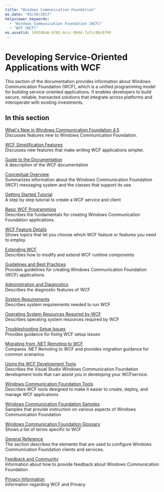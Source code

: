 ```yaml
---
title: "Windows Communication Foundation"
ms.date: "03/30/2017"
helpviewer_keywords: 
  - "Windows Communication Foundation [WCF]"
  - "WCF [WCF]"
ms.assetid: 149348a6-bf82-4ccc-9604-fa7cc88c0749
---
```

# Developing Service-Oriented Applications with WCF
This section of the documentation provides information about Windows Communication Foundation (WCF), which is a unified programming model for building service-oriented applications. It enables developers to build secure, reliable, transacted solutions that integrate across platforms and interoperate with existing investments.
 
## In this section  
 [What's New in Windows Communication Foundation 4.5](../../../docs/framework/wcf/whats-new.md)  
 Discusses features new to Windows Communication Foundation.  
  
 [WCF Simplification Features](../../../docs/framework/wcf/wcf-simplification-features.md)  
 Discusses new features that make writing WCF applications simpler.  
  
 [Guide to the Documentation](../../../docs/framework/wcf/guide-to-the-documentation.md)  
 A description of the WCF documentation  
  
 [Conceptual Overview](../../../docs/framework/wcf/conceptual-overview.md)  
 Summarizes information about the Windows Communication Foundation (WCF) messaging system and the classes that support its use.  
  
 [Getting Started Tutorial](../../../docs/framework/wcf/getting-started-tutorial.md)  
 A step by step tutorial to create a WCF service and client  
  
 [Basic WCF Programming](../../../docs/framework/wcf/basic-wcf-programming.md)  
 Describes the fundamentals for creating Windows Communication Foundation applications.  
  
 [WCF Feature Details](../../../docs/framework/wcf/feature-details/index.md)  
 Shows topics that let you choose which WCF feature or features you need to employ.  
  
 [Extending WCF](../../../docs/framework/wcf/extending/index.md)  
 Describes how to modify and extend WCF runtime components  
  
 [Guidelines and Best Practices](../../../docs/framework/wcf/guidelines-and-best-practices.md)  
 Provides guidelines for creating Windows Communication Foundation (WCF) applications.  
  
 [Administration and Diagnostics](../../../docs/framework/wcf/diagnostics/index.md)  
 Describes the diagnostic features of WCF  
  
 [System Requirements](../../../docs/framework/wcf/wcf-system-requirements.md)  
 Describes system requirements needed to run WCF  
  
 [Operating System Resources Required by WCF](../../../docs/framework/wcf/operating-system-resources-required-by-wcf.md)  
 Describes operating system resources required by WCF  
  
 [Troubleshooting Setup Issues](../../../docs/framework/wcf/troubleshooting-setup-issues.md)  
 Provides guidance for fixing WCF setup issues  
  
 [Migrating from .NET Remoting to WCF](../../../docs/framework/wcf/migrating-from-net-remoting-to-wcf.md)  
 Compares .NET Remoting to WCF and provides migration guidance for common scenarios.  
  
 [Using the WCF Development Tools](../../../docs/framework/wcf/using-the-wcf-development-tools.md)  
 Describes the Visual Studio Windows Communication Foundation development tools that can assist you in developing your WCFservice.  
  
 [Windows Communication Foundation Tools](../../../docs/framework/wcf/tools.md)  
 Describes WCF tools designed to make it easier to create, deploy, and manage WCF applications  
  
 [Windows Communication Foundation Samples](../../../docs/framework/wcf/samples/index.md)  
 Samples that provide instruction on various aspects of Windows Communication Foundation  
  
 [Windows Communication Foundation Glossary](../../../docs/framework/wcf/glossary.md)  
 Shows a list of terms specific to WCF  
  
 [General Reference](../../../docs/framework/wcf/general-reference.md)  
 The section describes the elements that are used to configure Windows Communication Foundation clients and services.  
  
 [Feedback and Community](../../../docs/framework/wcf/feedback-and-community.md)  
 Information about how to provide feedback about Windows Communication Foundation  
  
 [Privacy Information](../../../docs/framework/wcf/privacy-information.md)  
 Information regarding WCF and Privacy  
